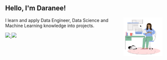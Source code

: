 <h2> Hello, I'm Daranee! </h2> <img width="25%" align="right" alt="Github" src="./The Little Things - Working.png" />

I learn and apply Data Engineer, Data Science and Machine Learning knowledge into projects. 
<br>

<a href= "https://www.linkedin.com/in/daraneeS/" target="_blank">
  <img src="https://img.shields.io/badge/-LinkedIn-0077B5?style=flat&logo=Linkedin&logoColor=white"/>
</a> 
<a href= "mailto:daraneecsrx@gmail.com">
  <img src="https://img.shields.io/badge/-Gmail-c14438?style=flat&logo=Gmail&logoColor=white"/>
</a>




